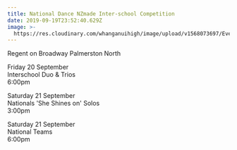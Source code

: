 ```yaml
---
title: National Dance NZmade Inter-school Competition
date: 2019-09-19T23:52:40.629Z
image: >-
  https://res.cloudinary.com/whanganuihigh/image/upload/v1568073697/Events/DNZM_NationalTeams_18.jpg
---
```


Regent on Broadway
Palmerston North

Friday 20 September  
Interschool Duo & Trios  
6:00pm

Saturday 21 September  
Nationals 'She Shines on' Solos  
3:00pm

Saturday 21 September  
National Teams  
6:00pm
